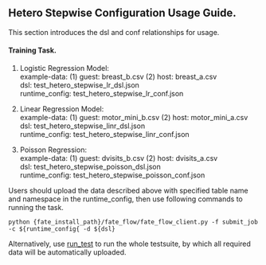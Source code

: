 ## Hetero Stepwise Configuration Usage Guide.

This section introduces the dsl and conf relationships for usage.

#### Training Task.

1. Logistic Regression Model:  
    example-data: (1) guest: breast_b.csv  (2) host: breast_a.csv  
    dsl: test_hetero_stepwise_lr_dsl.json  
    runtime_config: test_hetero_stepwise_lr_conf.json
     
2. Linear Regression Model:  
    example-data: (1) guest: motor_mini_b.csv
                  (2) host: motor_mini_a.csv  
    dsl: test_hetero_stepwise_linr_dsl.json  
    runtime_config: test_hetero_stepwise_linr_conf.json
   
3. Poisson Regression:  
    example-data: (1) guest: dvisits_b.csv
                  (2) host: dvisits_a.csv  
    dsl: test_hetero_stepwise_poisson_dsl.json  
    runtime_config: test_hetero_stepwise_poisson_conf.json
    
   
Users should upload the data described above with specified table name and namespace in the runtime_config, 
then use following commands to running the task.
    
    python {fate_install_path}/fate_flow/fate_flow_client.py -f submit_job -c ${runtime_config{ -d ${dsl}

Alternatively, use [run_test](../../test) to run the whole testsuite, by which all required data will be automatically uploaded. 